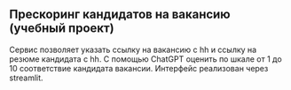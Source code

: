 ## Прескоринг кандидатов на вакансию (учебный проект)

Сервис позволяет указать ссылку на вакансию с hh и ссылку на резюме кандидата c hh. С помощью ChatGPT оценить по шкале от 1 до 10 соответствие кандидата вакансии.
Интерфейс реализован через streamlit.
